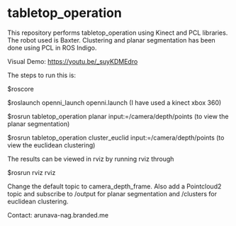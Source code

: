 # tabletop_operation
This repository performs tabletop_operation using Kinect and PCL libraries. The robot used is Baxter. Clustering and planar segmentation has been done using PCL in ROS Indigo.

Visual Demo: https://youtu.be/_suyKDMEdro

The steps to run this is:

$roscore 

$roslaunch openni_launch openni.launch (I have used a kinect xbox 360)

$rosrun tabletop_operation planar input:=/camera/depth/points (to view the planar segmentation)

$rosrun tabletop_operation cluster_euclid input:=/camera/depth/points  (to view the euclidean clustering)

The results can be viewed in rviz by running rviz through 

$rosrun rviz rviz 

Change the default topic to camera_depth_frame. Also add a Pointcloud2 topic and subscribe to /output for planar segmentation and /clusters for euclidean clustering.

Contact: 
arunava-nag.branded.me


